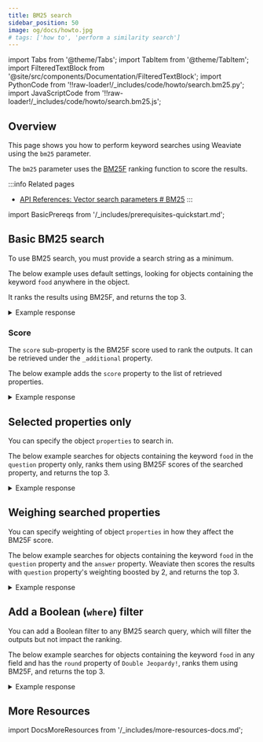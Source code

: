 ```yaml
---
title: BM25 search
sidebar_position: 50
image: og/docs/howto.jpg
# tags: ['how to', 'perform a similarity search']
---
```


import Tabs from '@theme/Tabs';
import TabItem from '@theme/TabItem';
import FilteredTextBlock from '@site/src/components/Documentation/FilteredTextBlock';
import PythonCode from '!!raw-loader!/_includes/code/howto/search.bm25.py';
import JavaScriptCode from '!!raw-loader!/_includes/code/howto/search.bm25.js';

## Overview

This page shows you how to perform keyword searches using Weaviate using the `bm25` parameter.

The `bm25` parameter uses the [BM25F](https://en.wikipedia.org/wiki/Okapi_BM25) ranking function to score the results.

:::info Related pages
- [API References: Vector search parameters # BM25](../api/graphql/vector-search-parameters.md#bm25)
:::

import BasicPrereqs from '/_includes/prerequisites-quickstart.md';

<BasicPrereqs />

## Basic BM25 search

To use BM25 search, you must provide a search string as a minimum.

The below example uses default settings, looking for objects containing the keyword `food` anywhere in the object.

It ranks the results using BM25F, and returns the top 3.

<Tabs groupId="languages">
<TabItem value="graphql" label="GraphQL">
<FilteredTextBlock
  text={PythonCode}
  startMarker="# BM25BasicGraphQL"
  endMarker="# END BM25BasicGraphQL"
  language="graphql"
/>
</TabItem>
<TabItem value="py" label="Python">
<FilteredTextBlock
  text={PythonCode}
  startMarker="# BM25BasicPython"
  endMarker="# END BM25BasicPython"
  language="python"
/>
</TabItem>
<TabItem value="js" label="JavaScript/TypeScript">
<FilteredTextBlock
  text={JavaScriptCode}
  startMarker="// searchBM25Basic"
  endMarker="// END searchBM25Basic"
  language="js"
/>
</TabItem>
</Tabs>

<details>
  <summary>Example response</summary>

It should produce a response like the one below:

<FilteredTextBlock
  text={PythonCode}
  startMarker="# Expected BM25Basic results"
  endMarker="# END Expected BM25Basic results"
  language="json"
/>

</details>


### Score

The `score` sub-property is the BM25F score used to rank the outputs. It can be retrieved under the `_additional` property.

The below example adds the `score` property to the list of retrieved properties.


<Tabs groupId="languages">
<TabItem value="graphql" label="GraphQL">
<FilteredTextBlock
  text={PythonCode}
  startMarker="# BM25WithScoreGraphQL"
  endMarker="# END BM25WithScoreGraphQL"
  language="graphql"
/>
</TabItem>
<TabItem value="py" label="Python">
<FilteredTextBlock
  text={PythonCode}
  startMarker="# BM25WithScorePython"
  endMarker="# END BM25WithScorePython"
  language="python"
/>
</TabItem>
<TabItem value="js" label="JavaScript/TypeScript">
<FilteredTextBlock
  text={JavaScriptCode}
  startMarker="// searchBM25WithScore"
  endMarker="// END searchBM25WithScore"
  language="js"
/>
</TabItem>
</Tabs>

<details>
  <summary>Example response</summary>

It should produce a response like the one below:

<FilteredTextBlock
  text={PythonCode}
  startMarker="# Expected BM25WithScore results"
  endMarker="# END Expected BM25WithScore results"
  language="json"
/>

</details>


## Selected properties only

You can specify the object `properties` to search in.

The below example searches for objects containing the keyword `food` in the `question` property only, ranks them using BM25F scores of the searched property, and returns the top 3.

<Tabs groupId="languages">
<TabItem value="graphql" label="GraphQL">
<FilteredTextBlock
  text={PythonCode}
  startMarker="# BM25WithPropertiesGraphQL"
  endMarker="# END BM25WithPropertiesGraphQL"
  language="graphql"
/>
</TabItem>
<TabItem value="py" label="Python">
<FilteredTextBlock
  text={PythonCode}
  startMarker="# BM25WithPropertiesPython"
  endMarker="# END BM25WithPropertiesPython"
  language="python"
/>
</TabItem>
<TabItem value="js" label="JavaScript/TypeScript">
<FilteredTextBlock
  text={JavaScriptCode}
  startMarker="// searchBM25withProperties"
  endMarker="// END searchBM25withProperties"
  language="js"
/>
</TabItem>
</Tabs>

<details>
  <summary>Example response</summary>

It should produce a response like the one below:

<FilteredTextBlock
  text={PythonCode}
  startMarker="# Expected BM25WithProperties results"
  endMarker="# END Expected BM25WithProperties results"
  language="json"
/>

</details>

## Weighing searched properties

You can specify weighting of object `properties` in how they affect the BM25F score.

The below example searches for objects containing the keyword `food` in the `question` property and the `answer` property. Weaviate then scores the results with `question` property's weighting boosted by 2, and returns the top 3.

<Tabs groupId="languages">
<TabItem value="graphql" label="GraphQL">
<FilteredTextBlock
  text={PythonCode}
  startMarker="# BM25WithBoostedPropertiesGraphQL"
  endMarker="# END BM25WithBoostedPropertiesGraphQL"
  language="graphql"
/>
</TabItem>
<TabItem value="py" label="Python">
<FilteredTextBlock
  text={PythonCode}
  startMarker="# BM25WithBoostedPropertiesPython"
  endMarker="# END BM25WithBoostedPropertiesPython"
  language="python"
/>
</TabItem>
<TabItem value="js" label="JavaScript/TypeScript">
<FilteredTextBlock
  text={JavaScriptCode}
  startMarker="// searchBM25withBoost"
  endMarker="// END searchBM25withBoost"
  language="js"
/>
</TabItem>
</Tabs>

<details>
  <summary>Example response</summary>

It should produce a response like the one below:

<FilteredTextBlock
  text={PythonCode}
  startMarker="# Expected BM25WithBoostedProperties results"
  endMarker="# END Expected BM25WithBoostedProperties results"
  language="json"
/>

</details>

## Add a Boolean (`where`) filter

You can add a Boolean filter to any BM25 search query, which will filter the outputs but not impact the ranking.

The below example searches for objects containing the keyword `food` in any field and has the `round` property of `Double Jeopardy!`, ranks them using BM25F, and returns the top 3.

<Tabs groupId="languages">
<TabItem value="graphql" label="GraphQL">
<FilteredTextBlock
  text={PythonCode}
  startMarker="# BM25WithFilterGraphQL"
  endMarker="# END BM25WithFilterGraphQL"
  language="graphql"
/>
</TabItem>
<TabItem value="py" label="Python">
<FilteredTextBlock
  text={PythonCode}
  startMarker="# BM25WithFilterPython"
  endMarker="# END BM25WithFilterPython"
  language="python"
/>
</TabItem>
<TabItem value="js" label="JavaScript/TypeScript">
<FilteredTextBlock
  text={JavaScriptCode}
  startMarker="// searchBM25withFilter"
  endMarker="// END searchBM25withFilter"
  language="js"
/>
</TabItem>
</Tabs>

<details>
  <summary>Example response</summary>

It should produce a response like the one below:

<FilteredTextBlock
  text={PythonCode}
  startMarker="# Expected BM25WithFilter results"
  endMarker="# END Expected BM25WithFilter results"
  language="json"
/>

</details>

## More Resources

import DocsMoreResources from '/_includes/more-resources-docs.md';

<DocsMoreResources />
